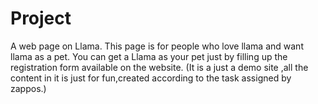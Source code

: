 # Project
A web page on Llama.
This page is for people who love llama and want llama as a pet.
You can get a Llama as your pet just by filling up the registration form available on the website.
(It is a just a demo site ,all the content in it is just for fun,created according to the task assigned by zappos.)
